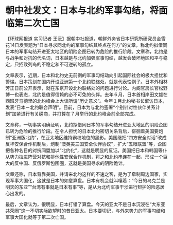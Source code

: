 # 朝中社发文：日本与北约军事勾结，将面临第二次亡国

【环球网报道 实习记者
王沅】据朝中社报道，朝鲜外务省日本研究所研究员金雪花14日发表题为“日本寻求同北约的军事勾结其终点在何方”的文章，称北约拟借同日本的军事勾结开进亚太地区的阴险企图已转为危险的推行阶段。文章称，北约是与战争和对抗的代名词，日本越是与北约加强军事勾结，越发会破坏地区和平与稳定，只招致列岛的不稳定和不可逆转的孤立。

文章表示，近期，日本和北约史无前例的军事勾结动向引起国际社会的极大担忧和警惕。日本策划在国内开设亚洲第一个北约联络处，就是代表性例子。日本外相林芳正日前公开表示，就在东京开设北约联络处的问题进行讨论。内阁官房长官松野博一也表态，北约是值得信赖的必不可免的伙伴。去年６月，日本首相岸田文雄在西班牙马德里的北约峰会上大谈所谓“历史意义”。今年１月北约秘书长窜访日本，发表“日本－北约联合声明”。目前，日本为与北约签署“个别针对性伙伴关系计划”加紧进行有关磋商，并打算在７月举行的北约峰会前全部完成。

文章称，一切事实明确证明，北约拟借同日本的军事勾结开进亚太地区的阴险企图已转为危险的推行阶段。在令人担忧的日本北约密切关系背后，徘徊着美国要炮制“亚洲版北约”，在亚太地区维持霸权地位的黑影。美国继把“四方安全对话”改成反华安保合作机制后，炮制“澳英美三国安全伙伴协议”，扩大“五眼联盟”等，企图把各种名目的对抗同盟加以“北约化”，这就是明显的反证。美国把日本和韩国等仆从势力拉进阵营对抗和排他性安保合作机制，将之和北约串连在一起，形成一个巨大的反中国、反俄罗斯包围圈，这就是美国寻求的阴险诡计。

文章还称，日本背靠美国，并请来北约这样的不速之客，是为了牵制周边国家，实现军事大国化，这就是日本的如意算盘。日本有机会就叫嚷着：“今日的乌克兰是明天的东亚”“台湾有事就是日本有事”等，是从为北约军事干涉进行辩护的险恶居心出发的。

最后，文章认为，很明显，日本打错了算盘。今天的亚太不是日本沉浸在“大东亚共荣圈”这一不切实际欲望时的昔日亚太。日本要切记，与外来势力的军事勾结和军事大国化就等于第二次亡国。

